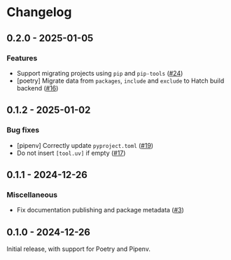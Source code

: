 # Changelog

## 0.2.0 - 2025-01-05

### Features

* Support migrating projects using `pip` and `pip-tools` ([#24](https://github.com/mkniewallner/migrate-to-uv/pull/24))
* [poetry] Migrate data from `packages`, `include` and `exclude` to Hatch build backend ([#16](https://github.com/mkniewallner/migrate-to-uv/pull/16))

## 0.1.2 - 2025-01-02

### Bug fixes

* [pipenv] Correctly update `pyproject.toml` ([#19](https://github.com/mkniewallner/migrate-to-uv/pull/19))
* Do not insert `[tool.uv]` if empty ([#17](https://github.com/mkniewallner/migrate-to-uv/pull/17))

## 0.1.1 - 2024-12-26

### Miscellaneous

* Fix documentation publishing and package metadata ([#3](https://github.com/mkniewallner/migrate-to-uv/pull/3))

## 0.1.0 - 2024-12-26

Initial release, with support for Poetry and Pipenv.
